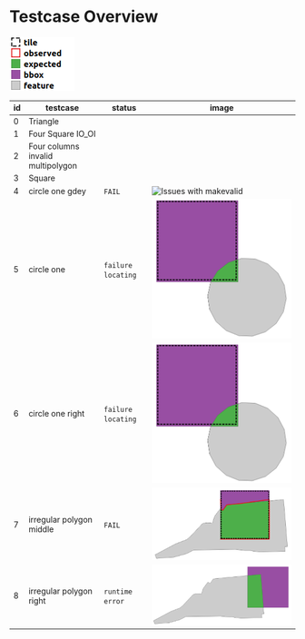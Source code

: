 # Testcase Overview

![Legend and Symbols](_images/legend.png)

id |testcase | status | image
---|---|---|---
0 | Triangle | |
1 | Four Square IO_OI | |
2 | Four columns invalid multipolygon| |
3 | Square | |
4 | circle one gdey | `FAIL` | ![Issues with makevalid](_images/tc_0.png)
5 | circle one | `failure locating` |![5](_images/circle_one.png)
6 | circle one right | `failure locating` |![6](_images/circle_one.png)
7 | irregular polygon middle| `FAIL` |![7](_images/irregular_polygon.png)
8 | irregular polygon right | `runtime error` | ![8](_images/irregular_polygon_right.png)